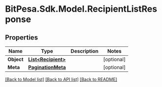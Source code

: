# BitPesa.Sdk.Model.RecipientListResponse
## Properties

Name | Type | Description | Notes
------------ | ------------- | ------------- | -------------
**Object** | [**List&lt;Recipient&gt;**](Recipient.md) |  | [optional] 
**Meta** | [**PaginationMeta**](PaginationMeta.md) |  | [optional] 

[[Back to Model list]](../README.md#documentation-for-models) [[Back to API list]](../README.md#documentation-for-api-endpoints) [[Back to README]](../README.md)

